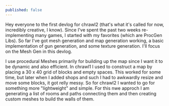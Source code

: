 ```yaml
---
published: false
---
```


Hey everyone to the first devlog for chrawl2 (that's what it's called for now, incredibly creative, I know). Since I've spent the past two weeks re-implementing many games, I started with my favorites (which are ProcGen Libs). So far I've got mesh generation and map generation working, a basic implementation of gun generation, and some texture generation. I'll focus on the Mesh Gen in this devlog.

I use procedural Meshes primarily for building up the map since I want it to be dynamic and also efficient. In chrawl1 I used to construct a map by placing a 30 x 40 grid of blocks and empty spaces. This worked for some time, but later when I added shops and such I had to awkwardly resize and move some blocks, it got relly messy. So for chrawl2 I wanted to go for something more "lightweight" and simple. For this nwe approch I am generating a list of rooms and paths connecting them and then creating custom meshes to build the walls of them.

```
	
```